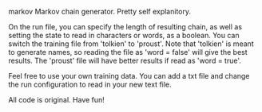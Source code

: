 markov
Markov chain generator. Pretty self explanitory.

On the run file, you can specify the length of resulting chain, as well as setting the state to read in characters or words, as a boolean. You can switch the training file from 'tolkien' to 'proust'. Note that 'tolkien' is meant to generate names, so reading the file as 'word = false' will give the best results. The 'proust' file will have better results if read as 'word = true'.

Feel free to use your own training data. You can add a txt file and change the run configuration to read in your new text file.

All code is original. Have fun!